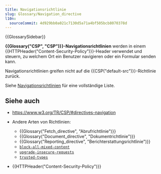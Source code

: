 ```yaml
---
title: Navigationsrichtlinie
slug: Glossary/Navigation_directive
l10n:
  sourceCommit: 4d929bb0a021c7130d5a71a4bf505bcb8070378d
---
```


{{GlossarySidebar}}

**{{Glossary("CSP", "CSP")}}-Navigationsrichtlinien** werden in einem {{HTTPHeader("Content-Security-Policy")}}-Header verwendet und steuern, zu welchem Ort ein Benutzer navigieren oder ein Formular senden kann.

Navigationsrichtlinien greifen nicht auf die {{CSP("default-src")}}-Richtlinie zurück.

Siehe [Navigationsrichtlinien](/de/docs/Web/HTTP/Reference/Headers/Content-Security-Policy#navigation_directives) für eine vollständige Liste.

## Siehe auch

- <https://www.w3.org/TR/CSP/#directives-navigation>
- Andere Arten von Richtlinien:

  - {{Glossary("Fetch_directive", "Abrufrichtlinie")}}
  - {{Glossary("Document_directive", "Dokumentrichtlinie")}}
  - {{Glossary("Reporting_directive", "Berichterstattungsrichtlinie")}}
  - [`block-all-mixed-content`](/de/docs/Web/HTTP/Reference/Headers/Content-Security-Policy/block-all-mixed-content)
  - [`upgrade-insecure-requests`](/de/docs/Web/HTTP/Reference/Headers/Content-Security-Policy/upgrade-insecure-requests)
  - [`trusted-types`](/de/docs/Web/HTTP/Reference/Headers/Content-Security-Policy/trusted-types)

- {{HTTPHeader("Content-Security-Policy")}}
